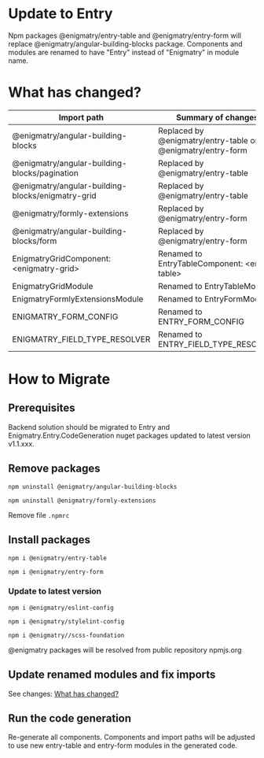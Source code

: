 # Update to Entry

Npm packages @enigmatry/entry-table and @enigmatry/entry-form will replace @enigmatry/angular-building-blocks package. Components and modules are renamed to have "Entry" instead of "Enigmatry" in module name.

# What has changed?

| Import path | Summary of changes
|-|-|
| @enigmatry/angular-building-blocks | Replaced by @enigmatry/entry-table or @enigmatry/entry-form |
| @enigmatry/angular-building-blocks/pagination | Replaced by @enigmatry/entry-table |
| @enigmatry/angular-building-blocks/enigmatry-grid | Replaced by @enigmatry/entry-table |
| @enigmatry/formly-extensions | Replaced by @enigmatry/entry-form |
| @enigmatry/angular-building-blocks/form | Replaced by @enigmatry/entry-form |
| EnigmatryGridComponent: \<enigmatry-grid\> | Renamed to EntryTableComponent: \<entry-table\> |
| EnigmatryGridModule | Renamed to EntryTableModule |
| EnigmatryFormlyExtensionsModule | Renamed to EntryFormModule |
| ENIGMATRY_FORM_CONFIG | Renamed to ENTRY_FORM_CONFIG |
| ENIGMATRY_FIELD_TYPE_RESOLVER | Renamed to ENTRY_FIELD_TYPE_RESOLVER |

#  How to Migrate
## Prerequisites

Backend solution should be migrated to Entry and Enigmatry.Entry.CodeGeneration nuget packages updated to latest version v1.1.xxx.

## Remove packages 

```npm uninstall @enigmatry/angular-building-blocks```

```npm uninstall @enigmatry/formly-extensions```

Remove file ```.npmrc```


## Install packages

```npm i @enigmatry/entry-table``` 

```npm i @enigmatry/entry-form```

### Update to latest version

```npm i @enigmatry/eslint-config``` 

```npm i @enigmatry/stylelint-config```

```npm i @enigmatry//scss-foundation```

@enigmatry packages will be resolved from public repository npmjs.org

## Update renamed modules and fix imports

See changes: [What has changed?](#what-has-changed?)

## Run the code generation

Re-generate all components. Components and import paths will be adjusted to use new entry-table and entry-form modules in the generated code.